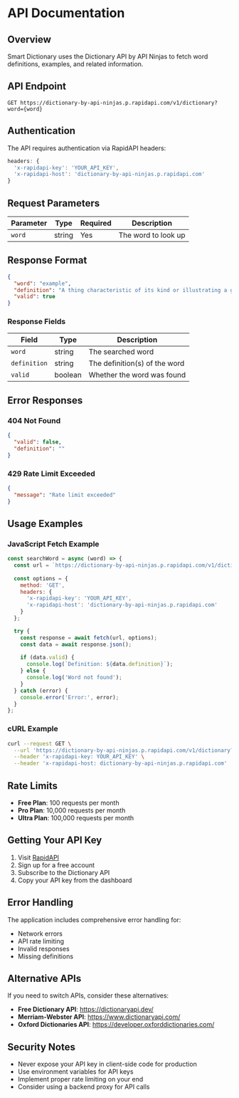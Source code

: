 # API Documentation

## Overview

Smart Dictionary uses the Dictionary API by API Ninjas to fetch word definitions, examples, and related information.

## API Endpoint

```
GET https://dictionary-by-api-ninjas.p.rapidapi.com/v1/dictionary?word={word}
```

## Authentication

The API requires authentication via RapidAPI headers:

```javascript
headers: {
  'x-rapidapi-key': 'YOUR_API_KEY',
  'x-rapidapi-host': 'dictionary-by-api-ninjas.p.rapidapi.com'
}
```

## Request Parameters

| Parameter | Type | Required | Description |
|-----------|------|----------|-------------|
| `word` | string | Yes | The word to look up |

## Response Format

```json
{
  "word": "example",
  "definition": "A thing characteristic of its kind or illustrating a general rule...",
  "valid": true
}
```

### Response Fields

| Field | Type | Description |
|-------|------|-------------|
| `word` | string | The searched word |
| `definition` | string | The definition(s) of the word |
| `valid` | boolean | Whether the word was found |

## Error Responses

### 404 Not Found
```json
{
  "valid": false,
  "definition": ""
}
```

### 429 Rate Limit Exceeded
```json
{
  "message": "Rate limit exceeded"
}
```

## Usage Examples

### JavaScript Fetch Example

```javascript
const searchWord = async (word) => {
  const url = `https://dictionary-by-api-ninjas.p.rapidapi.com/v1/dictionary?word=${encodeURIComponent(word)}`;
  
  const options = {
    method: 'GET',
    headers: {
      'x-rapidapi-key': 'YOUR_API_KEY',
      'x-rapidapi-host': 'dictionary-by-api-ninjas.p.rapidapi.com'
    }
  };

  try {
    const response = await fetch(url, options);
    const data = await response.json();
    
    if (data.valid) {
      console.log(`Definition: ${data.definition}`);
    } else {
      console.log('Word not found');
    }
  } catch (error) {
    console.error('Error:', error);
  }
};
```

### cURL Example

```bash
curl --request GET \
  --url 'https://dictionary-by-api-ninjas.p.rapidapi.com/v1/dictionary?word=example' \
  --header 'x-rapidapi-key: YOUR_API_KEY' \
  --header 'x-rapidapi-host: dictionary-by-api-ninjas.p.rapidapi.com'
```

## Rate Limits

- **Free Plan**: 100 requests per month
- **Pro Plan**: 10,000 requests per month
- **Ultra Plan**: 100,000 requests per month

## Getting Your API Key

1. Visit [RapidAPI](https://rapidapi.com/dictionaryapi-ninjas-default/api/dictionary-by-api-ninjas/)
2. Sign up for a free account
3. Subscribe to the Dictionary API
4. Copy your API key from the dashboard

## Error Handling

The application includes comprehensive error handling for:

- Network errors
- API rate limiting
- Invalid responses
- Missing definitions

## Alternative APIs

If you need to switch APIs, consider these alternatives:

- **Free Dictionary API**: https://dictionaryapi.dev/
- **Merriam-Webster API**: https://www.dictionaryapi.com/
- **Oxford Dictionaries API**: https://developer.oxforddictionaries.com/

## Security Notes

- Never expose your API key in client-side code for production
- Use environment variables for API keys
- Implement proper rate limiting on your end
- Consider using a backend proxy for API calls 